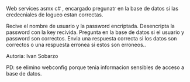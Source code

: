 Web services asmx c# , encargado pregunatr en la base de datos si las credecniales de logueo estan correctas.

Recive el nombre de usuario y la password encriptada.
Desencripta la password con la key recivida.
Pregunta en la base de datos si el usuario y password son correctos.
Envia una respuesta correcta si los datos son correctos o una respuesta erronea si estos son erroneos..

Autoria: Ivan Sobarzo

PD: se elimino webconfig porque tenia informacion sensibles de acceso a base de datos.
